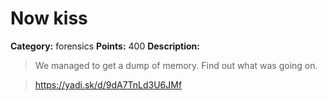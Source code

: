 # Now kiss


**Category:** forensics
**Points:** 400
**Description:**

> We managed to get a dump of memory. Find out what was going on.

> https://yadi.sk/d/9dA7TnLd3U6JMf

